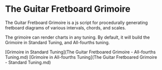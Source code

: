 # The Guitar Fretboard Grimoire 

The Guitar Fretboard Grimoire is a js script for procedurally generating fretboard diagrams of various intervals, chords, and scales.

The grimoire can render charts in any tuning. By default, it will build the Grimoire in Standard Tuning, and All-fourths tuning. 

[Grimoire in Standard Tuning](The Guitar Fretboared Grimoire - All-fourths Tuning.md)
[Grimoire in All-fourths Tuning](The Guitar Fretboared Grimoire - Standard Tuning.md)

